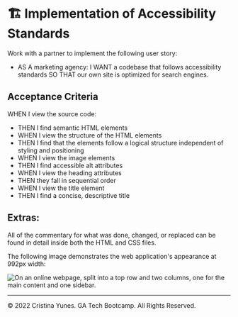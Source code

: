 # 🏗️ Implementation of Accessibility Standards

Work with a partner to implement the following user story:

* AS A marketing agency:
I WANT a codebase that follows accessibility standards SO THAT our own site is optimized for search engines.

## Acceptance Criteria

WHEN I view the source code:
* THEN I find semantic HTML elements
* WHEN I view the structure of the HTML elements
* THEN I find that the elements follow a logical structure independent of styling and positioning
* WHEN I view the image elements
* THEN I find accessible alt attributes
* WHEN I view the heading attributes
* THEN they fall in sequential order
* WHEN I view the title element
* THEN I find a concise, descriptive title

## Extras:

All of the commentary for what was done, changed, or replaced can be found in detail inside both the HTML and CSS files. 

The following image demonstrates the web application's appearance at 992px width:

![On an online webpage, split into a top row and two columns, one for the main content and one sidebar.](./Develop/assets/images/final-look)


---
© 2022 Cristina Yunes. GA Tech Bootcamp. All Rights Reserved.